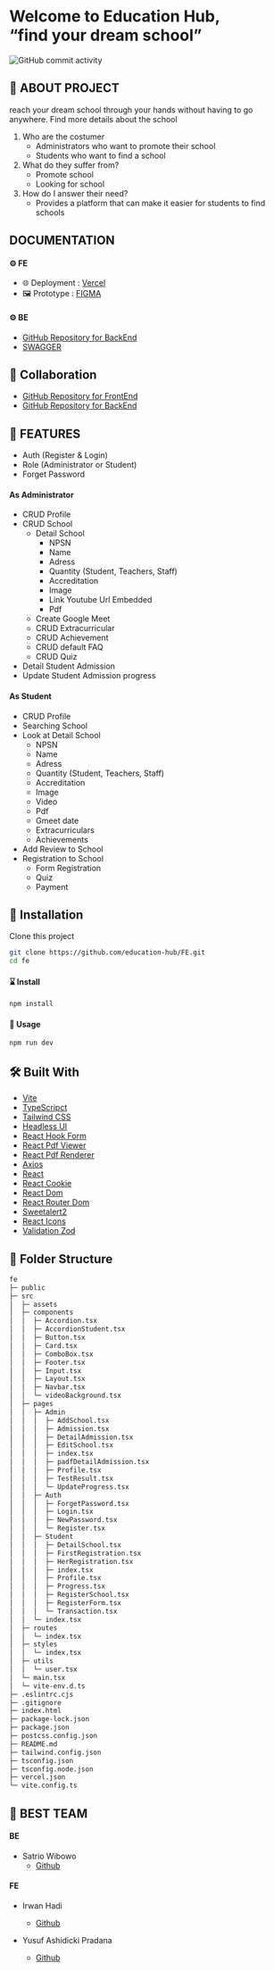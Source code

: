 <h1>Welcome to Education Hub,<br> “find your dream school” </h1>

![GitHub commit activity](https://storage.googleapis.com/prj1ropel/eduhub-logo-black.png)

## 📑 ABOUT PROJECT

reach your dream school through your hands without having to go anywhere. Find more details about the school

1. Who are the costumer
   - Administrators who want to promote their school
   - Students who want to find a school
2. What do they suffer from?
   - Promote school
   - Looking for school
3. How do I answer their need?
   - Provides a platform that can make it easier for students to find schools

## DOCUMENTATION

#### ⚙ FE

- 🌐 Deployment : [Vercel](https://education-hub-fe-3q5c.vercel.app/)
- 🖼 Prototype : [FIGMA](https://www.figma.com/file/V47nbMoEvvmwWiyRwqDxj3/Untitled?type=design&node-id=152-411&t=VbOLRLvtEmaO0hg7-0)

#### ⚙ BE

- [GitHub Repository for BackEnd](https://github.com/education-hub/BE.git)
- [SWAGGER](https://app.swaggerhub.com/apis/ropel12/Api-Documentation/1.0.0)

## 🤝 Collaboration

- [GitHub Repository for FrontEnd](https://github.com/education-hub/FE.git)
- [GitHub Repository for BackEnd](https://github.com/SyaifulGhifari/LesGoo)

## 🔮 FEATURES

- Auth (Register & Login)
- Role (Administrator or Student)
- Forget Password

#### As Administrator

- CRUD Profile
- CRUD School
  - Detail School
    - NPSN
    - Name
    - Adress
    - Quantity (Student, Teachers, Staff)
    - Accreditation
    - Image
    - Link Youtube Url Embedded
    - Pdf
  - Create Google Meet
  - CRUD Extracurricular
  - CRUD Achievement
  - CRUD default FAQ
  - CRUD Quiz
- Detail Student Admission
- Update Student Admission progress

#### As Student

- CRUD Profile
- Searching School
- Look at Detail School
  - NPSN
  - Name
  - Adress
  - Quantity (Student, Teachers, Staff)
  - Accreditation
  - Image
  - Video
  - Pdf
  - Gmeet date
  - Extracurriculars
  - Achievements
- Add Review to School
- Registration to School
  - Form Registration
  - Quiz
  - Payment

## 🧰 Installation

Clone this project

```sh
git clone https://github.com/education-hub/FE.git
cd fe
```

#### ⌛ Install

```sh
npm install
```

#### 🚀 Usage

```sh
npm run dev
```

## 🛠️ Built With

- [Vite](https://vitejs.dev/)
- [TypeScripct](https://www.typescriptlang.org/)
- [Tailwind CSS](https://tailwindcss.com/)
- [Headless UI](https://headlessui.com/)
- [React Hook Form](https://react-hook-form.com/)
- [React Pdf Viewer](https://react-pdf-viewer.dev/)
- [React Pdf Renderer](https://react-pdf.org/)
- [Axios](https://axios-http.com/)
- [React](https://react.dev/)
- [React Cookie](https://www.npmjs.com/package/react-cookie)
- [React Dom](https://www.npmjs.com/package/react-dom)
- [React Router Dom](https://reactrouter.com/en/main)
- [Sweetalert2](https://www.npmjs.com/package/sweetalert2)
- [React Icons](https://react-icons.github.io/react-icons/)
- [Validation Zod](https://zod.dev/)

## 📁 Folder Structure

```sh
fe
├─ public
├─ src
│  ├─ assets
│  ├─ components
│  │  ├─ Accordion.tsx
│  │  ├─ AccordionStudent.tsx
│  │  ├─ Button.tsx
│  │  ├─ Card.tsx
│  │  ├─ ComboBox.tsx
│  │  ├─ Footer.tsx
│  │  ├─ Input.tsx
│  │  ├─ Layout.tsx
│  │  ├─ Navbar.tsx
│  │  └─ videoBackground.tsx
│  ├─ pages
│  │  ├─ Admin
│  │  │  ├─ AddSchool.tsx
│  │  │  ├─ Admission.tsx
│  │  │  ├─ DetailAdmission.tsx
│  │  │  ├─ EditSchool.tsx
│  │  │  ├─ index.tsx
│  │  │  ├─ padfDetailAdmission.tsx
│  │  │  ├─ Profile.tsx
│  │  │  ├─ TestResult.tsx
│  │  │  └─ UpdateProgress.tsx
│  │  ├─ Auth
│  │  │  ├─ ForgetPassword.tsx
│  │  │  ├─ Login.tsx
│  │  │  ├─ NewPassword.tsx
│  │  │  └─ Register.tsx
│  │  ├─ Student
│  │  │  ├─ DetailSchool.tsx
│  │  │  ├─ FirstRegistration.tsx
│  │  │  ├─ HerRegistration.tsx
│  │  │  ├─ index.tsx
│  │  │  ├─ Profile.tsx
│  │  │  ├─ Progress.tsx
│  │  │  ├─ RegisterSchool.tsx
│  │  │  ├─ RegisterForm.tsx
│  │  │  └─ Transaction.tsx
│  │  └─ index.tsx
│  ├─ routes
│  │  └─ index.tsx
│  ├─ styles
│  │  └─ index.tsx
│  ├─ utils
│  │  └─ user.tsx
│  └─ main.tsx
│  └─ vite-env.d.ts
├─ .eslintrc.cjs
├─ .gitignore
├─ index.html
├─ package-lock.json
├─ package.json
├─ postcss.config.json
├─ README.md
├─ tailwind.config.json
├─ tsconfig.json
├─ tsconfig.node.json
├─ vercel.json
└─ vite.config.ts

```

<!-- CONTACT -->

## 🤖 BEST TEAM

#### BE

- Satrio Wibowo
  - [Github](https://github.com/orgs/education-hub/people/ropel12)

#### FE

- Irwan Hadi

  - [Github](https://github.com/orgs/education-hub/people/IrwanFicoFar)

- Yusuf Ashidicki Pradana
  - [Github](https://github.com/orgs/education-hub/people/ysfashidicki)
